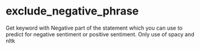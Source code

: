 # exclude_negative_phrase
Get keyword with Negative part of the statement which you can use to predict for negative sentiment or positive sentiment. Only use of spacy and nltk
